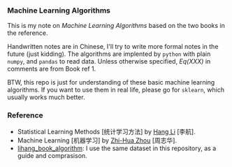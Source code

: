 ### Machine Learning Algorithms 

This is my note on *Machine Learning Algorithms* based on the two books in the reference. 

Handwritten notes are in Chinese, I'll try to write more formal notes in the future (just kidding). The algorithms are implented by `python` with plain `numpy`, and `pandas` to read data. Unless otherwise specified, *Eq(XXX)* in comments are from Book ref 1.

BTW, this repo is just for understanding of these basic machine learning algorithms. If you want to use them in real life, please go for `sklearn`, which usually works much better.

### Reference

- Statistical Learning Methods [统计学习方法] by [Hang Li](http://www.hangli-hl.com/index.html) [李航].
- Machine Learning [机器学习] by [Zhi-Hua Zhou](http://cs.nju.edu.cn/zhouzh/) [周志华].
- [lihang_book_algorithm](https://github.com/WenDesi/lihang_book_algorithm): I use the same dataset in this repository, as a guide and comprasison. 
